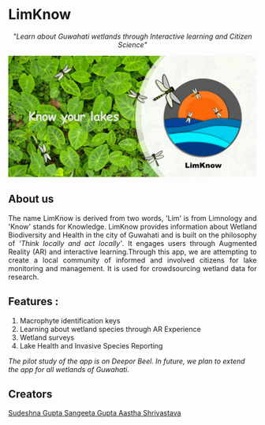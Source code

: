 # LimKnow
<p align='center'>
  <i>"Learn about Guwahati wetlands through Interactive learning and Citizen Science"</i>  
</p>
<img src="https://github.com/sangeetagupta2068/LimKnow-Pilot/blob/master/cover/feature.jpg" alt="LimKnow-Cover"/>
<br>

## About us
<p align="justify">
The name LimKnow is derived from two words, 'Lim' is from Limnology and 'Know' stands for Knowledge. LimKnow provides information about Wetland Biodiversity and        Health in the city of Guwahati and is built on the philosophy of <i>'Think locally and act locally'</i>. It engages users through Augmented Reality (AR) and interactive learning.Through this app, we are attempting to create a local community of informed and involved citizens for lake monitoring and management. It is used for crowdsourcing wetland data for research. 
</p>

## Features : 
1. Macrophyte identification keys
2. Learning about wetland species through AR Experience
3. Wetland surveys
4. Lake Health and Invasive Species Reporting

<i>The pilot study of the app is on Deepor Beel. In future, we plan to extend the app for all wetlands of Guwahati.</i>

## Creators
<a href="https://github.com/sudeshnaG">
  Sudeshna Gupta
</a>
<a href="https://github.com/sangeetagupta2068/">
  Sangeeta Gupta
</a>
<a href="https://github.com/shriaas2898">
  Aastha Shrivastava
</a>
